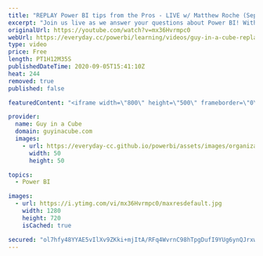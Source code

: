 ```yaml
---
title: "REPLAY Power BI tips from the Pros - LIVE w/ Matthew Roche (Sept 5, 2020)"
excerpt: "Join us live as we answer your questions about Power BI! With special guest, Matthew Roche!  Connect with Matthew: Twitter: https://twitter.com/SQLAllFather YouTube: https://www.youtube.com/channel/UCpsilPn-2qFlrYYuvyFkpPQ Website: https://ssbipolar.com/  💥 30 minutes: Open Q&A (Public) 💥 Then... Members"
originalUrl: https://youtube.com/watch?v=mx36Hvrmpc0
webUrl: https://everyday.cc/powerbi/learning/videos/guy-in-a-cube-replay-power-bi-tips-from-the-pros-live-w-matthew-roche-sept-5-2020/
type: video
price: Free
length: PT1H12M35S
publishedDateTime: 2020-09-05T15:41:10Z
heat: 244
removed: true
published: false

featuredContent: "<iframe width=\"800\" height=\"500\" frameborder=\"0\" src=\"https://www.youtube.com/embed/mx36Hvrmpc0\" allow=\"accelerometer; autoplay; encrypted-media; gyroscope; picture-in-picture\" allowfullscreen></iframe>"

provider:
  name: Guy in a Cube
  domain: guyinacube.com
  images:
    - url: https://everyday-cc.github.io/powerbi/assets/images/organizations/guyinacube.com-50x50.jpg
      width: 50
      height: 50

topics:
  - Power BI

images:
  - url: https://i.ytimg.com/vi/mx36Hvrmpc0/maxresdefault.jpg
    width: 1280
    height: 720
    isCached: true

secured: "ol7hfy48YYAE5vIlXv9ZKki+mjItA/RFq4WvrnC98hTpgDufI9YUg6ynQJrxwsKPqIxGKTyoHCgGYoRKSJWNL5Riy2tioIXnuxTHmlAgtS2btGRJF9VjVqtyomu7ioJOr22cWQBREUPU5xnHGU8Mbe2RQZ5eG1ITuktgfw4NWfv4UXXLUV0pBP42463DlWZZCCpaiVDSqBDJFq4a3ZkD5MsNjUk7+sm2qhbzCia0Q9tz5IBw2p1Z4aRqXPleq/vRKjS0K7A3soLnMZSC9/vqhFM9FkusVM7HWtbrV5zZ7aVGu+AQCHj8bsV4BZusEv6i129SAr9A8ENZ1z1HFwZYYBJyPHcRIa7NkHd1p6Xl0GiDbbd/OydiOb3lK8dOpLKuzmHwiarTco9sNjvfxsBRVhEve4NE6xYYxe1gwZc8wjE=;77H7EB7ZStzOLBs7m4FsyA=="
---
```


